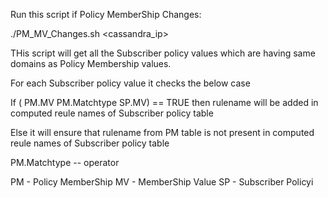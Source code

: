 Run this script if Policy MemberShip Changes:

./PM_MV_Changes.sh <cassandra_ip>

THis script will get all the Subscriber policy values which are having same domains as Policy Membership values.

For each Subscriber policy value it checks the below case

  If  ( PM.MV PM.Matchtype SP.MV) == TRUE then rulename will be added in computed reule names of Subscriber policy table

 Else it will ensure that rulename from PM table is not present in computed reule names of Subscriber policy table



PM.Matchtype -- operator

PM - Policy MemberShip
MV - MemberShip Value
SP - Subscriber Policyi
